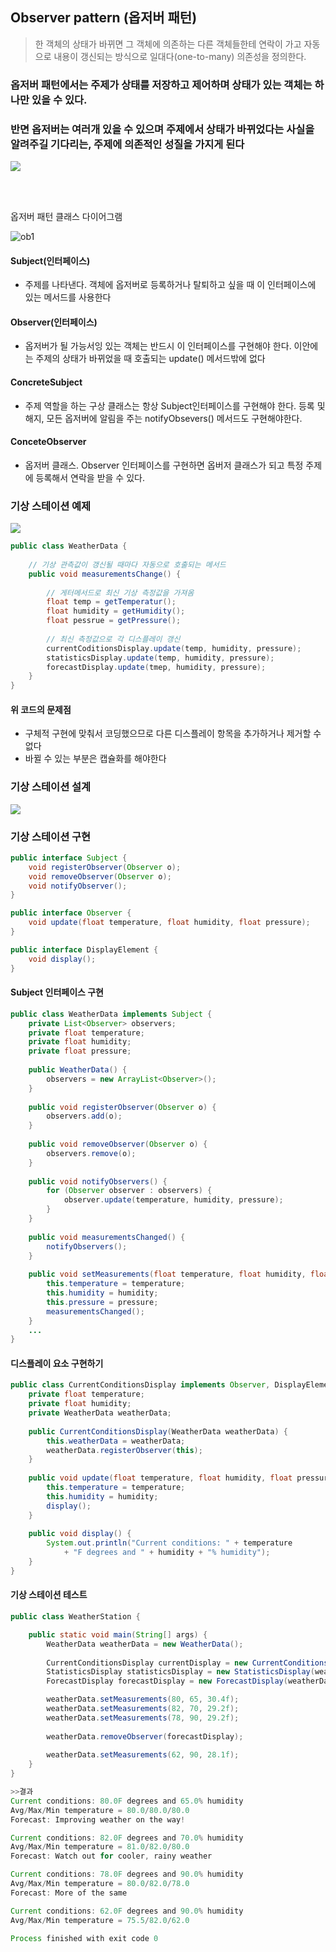 ## Observer pattern (옵저버 패턴)

>한 객체의 상태가 바뀌면 그 객체에 의존하는 다른 객체들한테 연락이 가고 자동으로 내용이 갱신되는 방식으로 일대다(one-to-many) 의존성을 정의한다.

### 옵저버 패턴에서는 주제가 상태를 저장하고 제어하며 상태가 있는 객체는 하나만 있을 수 있다.  

### 반면 옵저버는 여러개 있을 수 있으며 주제에서 상태가 바뀌었다는 사실을 알려주길 기다리는, 주제에 의존적인 성질을 가지게 된다


![](https://encrypted-tbn0.gstatic.com/images?q=tbn:ANd9GcQrVf7sWYGgupEF_IiOX6Bv8YvqqrtZsWXBdg&usqp=CAU)

<br>
<br>

옵저버 패턴 클래스 다이어그램

![ob1](https://t1.daumcdn.net/cfile/tistory/9935B3495BE1C47228)

#### Subject(인터페이스)
- 주제를 나타낸다. 객체에 옵저버로 등록하거나 탈퇴하고 싶을 때 이 인터페이스에 있는 메서드를 사용한다

#### Observer(인터페이스)
- 옵저버가 될 가능서잉 있는 객체는 반드시 이 인터페이스를 구현해야 한다. 이안에는 주제의 상태가 바뀌었을 때 호출되는 update() 메서드밖에 없다

#### ConcreteSubject
- 주제 역할을 하는 구상 클래스는 항상 Subject인터페이스를 구현해야 한다. 등록 및 해지, 모든 옵저버에 알림을 주는 notifyObsevers() 메서드도 구현해야한다.

#### ConceteObserver
- 옵저버 클래스. Observer 인터페이스를 구현하면 옵버저 클래스가 되고 특정 주제에 등록해서 연락을 받을 수 있다.


### 기상 스테이션 예제

![](https://velog.velcdn.com/images%2Fljo_0920%2Fpost%2F231ac0e2-9930-4680-848d-0427f1de1d7d%2F1.png)

```java
public class WeatherData {
    
    // 기상 관측값이 갱신될 때마다 자동으로 호출되는 메서드
    public void measurementsChange() {
    
        // 게터메서드로 최신 기상 측정값을 가져옴
        float temp = getTemperatur();
        float humidity = getHumidity();
        float pessrue = getPressure();
        
        // 최신 측정값으로 각 디스플레이 갱신
        currentCoditionsDisplay.update(temp, humidity, pressure);
        statisticsDisplay.update(temp, humidity, pressure);
        forecastDisplay.update(tmep, humidity, pressure);
    }
}
```
#### 위 코드의 문제점
- 구체적 구현에 맞춰서 코딩했으므로 다른 디스플레이 항목을 추가하거나 제거할 수 없다
- 바뀔 수 있는 부분은 캡슐화를 해야한다

### 기상 스테이션 설계

![](https://velog.velcdn.com/images%2Fljo_0920%2Fpost%2Fb7726bc4-c1a3-4c19-bbf7-2bbe8f5f6174%2F4.png)

### 기상 스테이션 구현
```java
public interface Subject {
    void registerObserver(Observer o);
    void removeObserver(Observer o);
    void notifyObserver();
}

public interface Observer {
    void update(float temperature, float humidity, float pressure);
}

public interface DisplayElement {
    void display();
}
```

#### Subject 인터페이스 구현
```java
public class WeatherData implements Subject {
	private List<Observer> observers;
	private float temperature;
	private float humidity;
	private float pressure;
	
	public WeatherData() {
		observers = new ArrayList<Observer>();
	}
	
	public void registerObserver(Observer o) {
		observers.add(o);
	}
	
	public void removeObserver(Observer o) {
		observers.remove(o);
	}
	
	public void notifyObservers() {
		for (Observer observer : observers) {
			observer.update(temperature, humidity, pressure);
		}
	}
	
	public void measurementsChanged() {
		notifyObservers();
	}
	
	public void setMeasurements(float temperature, float humidity, float pressure) {
		this.temperature = temperature;
		this.humidity = humidity;
		this.pressure = pressure;
		measurementsChanged();
	}
    ...
}
```

#### 디스플레이 요소 구현하기
```java
public class CurrentConditionsDisplay implements Observer, DisplayElement {
	private float temperature;
	private float humidity;
	private WeatherData weatherData;
	
	public CurrentConditionsDisplay(WeatherData weatherData) {
		this.weatherData = weatherData;
		weatherData.registerObserver(this);
	}
	
	public void update(float temperature, float humidity, float pressure) {
		this.temperature = temperature;
		this.humidity = humidity;
		display();
	}
	
	public void display() {
		System.out.println("Current conditions: " + temperature 
			+ "F degrees and " + humidity + "% humidity");
	}
}
```

#### 기상 스테이션 테스트
```java
public class WeatherStation {

	public static void main(String[] args) {
		WeatherData weatherData = new WeatherData();
	
		CurrentConditionsDisplay currentDisplay = new CurrentConditionsDisplay(weatherData);
		StatisticsDisplay statisticsDisplay = new StatisticsDisplay(weatherData);
		ForecastDisplay forecastDisplay = new ForecastDisplay(weatherData);

		weatherData.setMeasurements(80, 65, 30.4f);
		weatherData.setMeasurements(82, 70, 29.2f);
		weatherData.setMeasurements(78, 90, 29.2f);
		
		weatherData.removeObserver(forecastDisplay);
        
		weatherData.setMeasurements(62, 90, 28.1f);
	}
}

>>결과
Current conditions: 80.0F degrees and 65.0% humidity
Avg/Max/Min temperature = 80.0/80.0/80.0
Forecast: Improving weather on the way!

Current conditions: 82.0F degrees and 70.0% humidity
Avg/Max/Min temperature = 81.0/82.0/80.0
Forecast: Watch out for cooler, rainy weather

Current conditions: 78.0F degrees and 90.0% humidity
Avg/Max/Min temperature = 80.0/82.0/78.0
Forecast: More of the same

Current conditions: 62.0F degrees and 90.0% humidity
Avg/Max/Min temperature = 75.5/82.0/62.0

Process finished with exit code 0

```
